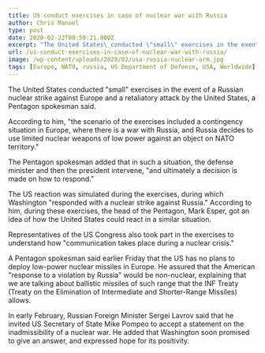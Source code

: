 ```yaml
---
title: US conduct exercises in case of nuclear war with Russia
author: Chris Manoel
type: post
date: 2020-02-22T00:59:21.000Z
excerpt: "The United States\_conducted \"small\" exercises in the event of a Russian nuclear strike against\_Europe\_and a retaliatory attack by the United States, a Pentagon spokesman said."
url: /us-conduct-exercises-in-case-of-nuclear-war-with-russia/
image: /wp-content/uploads/2020/02/usa-russia-nuclear-arm.jpg
tags: [Europe, NATO, russia, US Department of Defense, USA, Worldwide]
---
```


The United States conducted "small" exercises in the event of a Russian nuclear strike against Europe and a retaliatory attack by the United States, a Pentagon spokesman said.

According to him, "the scenario of the exercises included a contingency situation in Europe, where there is a war with Russia, and Russia decides to use limited nuclear weapons of low power against an object on NATO territory."

The Pentagon spokesman added that in such a situation, the defense minister and then the president intervene, "and ultimately a decision is made on how to respond."

The US reaction was simulated during the exercises, during which Washington "responded with a nuclear strike against Russia." According to him, during these exercises, the head of the Pentagon, Mark Esper, got an idea of ​​how the United States could react in a similar situation.

Representatives of the US Congress also took part in the exercises to understand how "communication takes place during a nuclear crisis."

A Pentagon spokesman said earlier Friday that the US has no plans to deploy low-power nuclear missiles in Europe. He assured that the American "response to a violation by Russia" would be non-nuclear, explaining that we are talking about ballistic missiles of such range that the INF Treaty (Treaty on the Elimination of Intermediate and Shorter-Range Missiles) allows.

In early February, Russian Foreign Minister Sergei Lavrov said that he invited US Secretary of State Mike Pompeo to accept a statement on the inadmissibility of a nuclear war. He added that Washington soon promised to give an answer, and expressed hope for its positivity.
